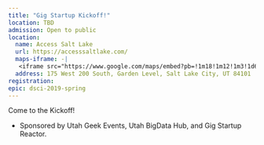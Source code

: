 ```yaml
---
title: "Gig Startup Kickoff!"
location: TBD
admission: Open to public
location:
  name: Access Salt Lake
  url: https://accesssaltlake.com/
  maps-iframe: -|
   <iframe src="https://www.google.com/maps/embed?pb=!1m18!1m12!1m3!1d6043.760600220812!2d-111.90077803107!3d40.76465737922474!2m3!1f0!2f0!3f0!3m2!1i1024!2i768!4f13.1!3m3!1m2!1s0x8752f5045ab25817%3A0x53ae15762fc9cddd!2s175+W+200+S%2C+Salt+Lake+City%2C+UT+84101!5e0!3m2!1sen!2sus!4v1512078375077" frameborder="0" id="footermap" allowfullscreen></iframe>
  address: 175 West 200 South, Garden Level, Salt Lake City, UT 84101
registration:
epic: dsci-2019-spring
---
```


Come to the Kickoff!

* Sponsored by Utah Geek Events, Utah BigData Hub, and Gig Startup Reactor.
